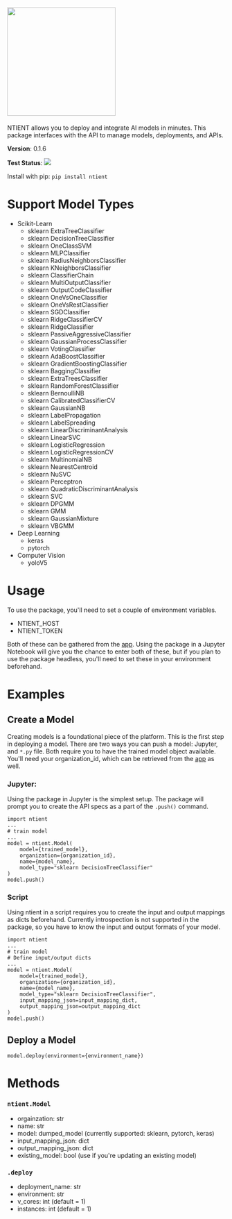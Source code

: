 # <img src="https://ntient.ai/wp-content/uploads/2022/01/NTIENT-logo-Horizontal-orange-gradient-highres.png" width=250  >

NTIENT allows you to deploy and integrate AI models in minutes. This package interfaces with the API to manage models, deployments, and APIs.

**Version**: 0.1.6

**Test Status**: <img src="https://codebuild.us-east-1.amazonaws.com/badges?uuid=eyJlbmNyeXB0ZWREYXRhIjoicUJERHZCblBMcm9rMWdlUXRSNVhBdmhNQXMrVFZZMDVjWDBGMDlWTDRvQm04bmFlNVVpb2F1OHB2ekdDVXFWemtEaU9wd0d0VGNZZVd1WW40Vy85NzVJPSIsIml2UGFyYW1ldGVyU3BlYyI6IjhUQVNuWmcxQUdDMUdNR0IiLCJtYXRlcmlhbFNldFNlcmlhbCI6MX0%3D&branch=master" >

Install with pip: `pip install ntient`

# Support Model Types
- Scikit-Learn
  - sklearn ExtraTreeClassifier
  - sklearn DecisionTreeClassifier
  - sklearn OneClassSVM
  - sklearn MLPClassifier
  - sklearn RadiusNeighborsClassifier
  - sklearn KNeighborsClassifier
  - sklearn ClassifierChain
  - sklearn MultiOutputClassifier
  - sklearn OutputCodeClassifier
  - sklearn OneVsOneClassifier
  - sklearn OneVsRestClassifier
  - sklearn SGDClassifier
  - sklearn RidgeClassifierCV
  - sklearn RidgeClassifier
  - sklearn PassiveAggressiveClassifier
  - sklearn GaussianProcessClassifier
  - sklearn VotingClassifier
  - sklearn AdaBoostClassifier
  - sklearn GradientBoostingClassifier
  - sklearn BaggingClassifier
  - sklearn ExtraTreesClassifier
  - sklearn RandomForestClassifier
  - sklearn BernoulliNB
  - sklearn CalibratedClassifierCV
  - sklearn GaussianNB
  - sklearn LabelPropagation
  - sklearn LabelSpreading
  - sklearn LinearDiscriminantAnalysis
  - sklearn LinearSVC
  - sklearn LogisticRegression
  - sklearn LogisticRegressionCV
  - sklearn MultinomialNB
  - sklearn NearestCentroid
  - sklearn NuSVC
  - sklearn Perceptron
  - sklearn QuadraticDiscriminantAnalysis
  - sklearn SVC
  - sklearn DPGMM
  - sklearn GMM
  - sklearn GaussianMixture
  - sklearn VBGMM
- Deep Learning
  - keras
  - pytorch
- Computer Vision
  - yoloV5

# Usage
To use the package, you'll need to set a couple of environment variables.

- NTIENT_HOST
- NTIENT_TOKEN

Both of these can be gathered from the [app](https://app.ntient.ai). Using the package in a Jupyter Notebook will give you the chance to enter both of these, but if you plan to use the package headless, you'll need to set these in your environment beforehand.

# Examples

## Create a Model
Creating models is a foundational piece of the platform. This is the first step in deploying a model. There are two ways you can push a model: Jupyter, and `*.py` file. Both require you to have the trained model object available. You'll need your organization_id, which can be retrieved from the [app](https://app.ntient.ai) as well.

### Jupyter:
Using the package in Jupyter is the simplest setup. The package will prompt you to create the API specs as a part of the `.push()` command.
```
import ntient
...
# train model
...
model = ntient.Model(
    model={trained_model},
    organization={organization_id},
    name={model_name},
    model_type="sklearn DecisionTreeClassifier"
)
model.push()
```

### Script
Using ntient in a script requires you to create the input and output mappings as dicts beforehand. Currently introspection is not supported in the package, so you have to know the input and output formats of your model.
```
import ntient
...
# train model
# Define input/output dicts
...
model = ntient.Model(
    model={trained_model},
    organization={organization_id},
    name={model_name},
    model_type="sklearn DecisionTreeClassifier",
    input_mapping_json=input_mapping_dict,
    output_mapping_json=output_mapping_dict
)
model.push()
```

## Deploy a Model

```
model.deploy(environment={environment_name})
```

# Methods

### `ntient.Model`

- orgainzation: str
- name: str
- model: dumped_model (currently supported: sklearn, pytorch, keras)
- input_mapping_json: dict
- output_mapping_json: dict
- existing_model: bool (use if you're updating an existing model)

### `.deploy`

- deployment_name: str
- environment: str
- v_cores: int (default = 1)
- instances: int (default = 1)


